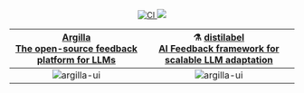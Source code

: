 <p align="center">
<a href="https://pepy.tech/project/argilla">
<img  alt="CI"  src="https://static.pepy.tech/personalized-badge/argilla?period=month&units=international_system&left_color=grey&right_color=blue&left_text=pypi%20downloads/month">
</a>
<a  href="https://huggingface.co/new-space?template=argilla/argilla-template-space">
<img src="https://huggingface.co/datasets/huggingface/badges/raw/main/deploy-to-spaces-sm.svg" />
</a>
</p>

|[Argilla <br> The open-source feedback platform for LLMs](https://github.com/argilla-io/argilla)|⚗️ [distilabel <br> AI Feedback framework for scalable LLM adaptation](https://github.com/argilla-io/distilabel)|
| :-------------------------------------------------------------------------------------------------------------------------------------------------: | :-------------------------------------------------------------------------------------------------------------------------------------------------: | 
| <img alt="argilla-ui" src="https://github.com/argilla-io/.github/assets/1107111/ffbd4f28-d6a6-4ebb-9944-6a60cabda0bb"> | <img alt="argilla-ui" src="https://github.com/argilla-io/.github/assets/1107111/b9aafa25-0139-40ac-9a66-71b7ed60151f"> |
